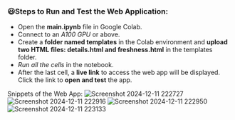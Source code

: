 ### 😃Steps to Run and Test the Web Application:

- Open the **main.ipynb** file in Google Colab.
- Connect to an *A100 GPU* or above.
- Create a **folder named templates** in the Colab environment and **upload two HTML files: details.html and freshness.html** in the templates folder.
- *Run all the cells* in the notebook.
- After the last cell, a **live link** to access the web app will be displayed. Click the link to **open and test** the app.

Snippets of the Web App:
![Screenshot 2024-12-11 222727](https://github.com/user-attachments/assets/ce81982f-6842-45a8-a598-737dec7fad07)
![Screenshot 2024-12-11 222916](https://github.com/user-attachments/assets/47bb4d66-609f-48c5-8f5e-0981671e88ab)
![Screenshot 2024-12-11 222950](https://github.com/user-attachments/assets/1612bbc3-7b9c-4bdf-89df-403ba706e0f8)
![Screenshot 2024-12-11 223133](https://github.com/user-attachments/assets/5119eb62-2a74-4357-819a-61a13fa29d60)
